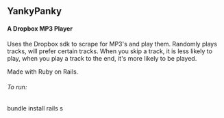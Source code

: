 
## YankyPanky
#### A Dropbox MP3 Player

Uses the Dropbox sdk to scrape for MP3's and play them. Randomly plays tracks, will prefer certain tracks. When you skip a track, it is less likely to play, when you play a track to the end, it's more likely to be played.

Made with Ruby on Rails.

###### To run:
  bundle install
  rails s

